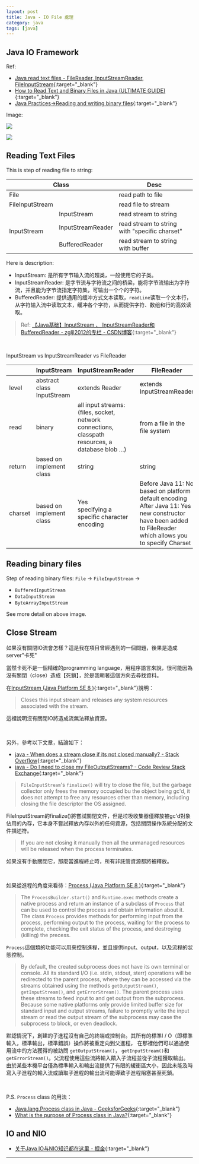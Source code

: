 ```yaml
---
layout: post
title: Java - IO File 處理
category: java
tags: [java]
---
```


## Java IO Framework

Ref:
- [Java read text files - FileReader, InputStreamReader, FileInputStream](http://zetcode.com/java/readtext/){:target="_blank"}
- [How to Read Text and Binary Files in Java (ULTIMATE GUIDE)](https://funnelgarden.com/java_read_file/){:target="_blank"}
- [Java Practices->Reading and writing binary files](http://www.javapractices.com/topic/TopicAction.do?Id=245){:target="_blank"}

Image:

![](http://www.hauchenglee.com/assets/images/java/file-io-framework.png)

![](http://www.hauchenglee.com/assets/images/java/file-io-framework-detail.png)

## Reading Text Files

This is step of reading file to string:

<table>
    <thead>
        <tr>
            <th colspan="2">Class</th>
            <th>Desc</th>
        </tr>
    </thead>
    <tbody>
        <tr>
            <td>File</td>
            <td></td>
            <td>read path to file</td>
        </tr>
        <tr>
            <td>FileInputStream</td>
            <td></td>
            <td>read file to stream</td>
        </tr>
        <tr>
            <td rowspan="3">InputStream</td>
            <td>InputStream</td>
            <td>read stream to string</td>
        </tr>
        <tr>
            <td>InputStreamReader</td>
            <td>read stream to string with "specific charset"</td>
        </tr>
        <tr>
            <td>BufferedReader</td>
            <td>read stream to string with buffer</td>
        </tr>        
    </tbody>
</table>

Here is description:

- InputStream: 是所有字节输入流的超类，一般使用它的子类。
- InputStreamReader: 是字节流与字符流之间的桥梁，能将字节流输出为字符流，并且能为字节流指定字符集，可输出一个个的字符。
- BufferedReader: 提供通用的缓冲方式文本读取，`readLine`读取一个文本行，从字符输入流中读取文本，缓冲各个字符，从而提供字符、数组和行的高效读取。
>
> Ref: [【Java基础】InputStream 、 InputStreamReader和BufferedReader - zgljl2012的专栏 - CSDN博客](https://blog.csdn.net/zgljl2012/article/details/47267609){:target="_blank"}

<br>

InputStream vs InputStreamReader vs FileReader

<table>
    <thead>
        <tr>
            <th></th>
            <th>InputStream</th>
            <th>InputStreamReader</th>
            <th>FileReader</th>
        </tr>
    </thead>
    <tbody>
        <tr>
            <td>level</td>
            <td>abstract class InputStream</td>
            <td>extends Reader</td>
            <td>extends InputStreamReader</td>
        </tr>
        <tr>
            <td>read</td>
            <td>binary</td>
            <td>all input streams:<br>
             (files, socket, network connections, classpath resources, a database blob …)
            </td>
            <td>from a file in the file system</td>
        </tr>
        <tr>
            <td>return</td>
            <td>based on implement class</td>
            <td>string</td>
            <td>string</td>
        </tr>
        <tr>
            <td>charset</td>
            <td>based on implement class</td>
            <td>Yes<br>
             specifying a specific character encoding</td>
            <td>
             Before Java 11: No<br>
             based on platform default encoding<br>
             After Java 11: Yes<br>
             new constructor have been added to FileReader which allows you to specify Charset</td>
        </tr>
    </tbody>
</table>

## Reading binary files

Step of reading binary files:
`File` → `FileInputStream` →
- `BufferedInputStream`
- `DataInputStream`
- `ByteArrayInputStream`

See more detail on above image.

## Close Stream

如果沒有關閉IO流會怎樣？這是我在項目曾經遇到的一個問題，後果是造成server"卡死"

當然卡死不是一個精確的programming language，用程序語言來說，很可能因為沒有關閉（close）造成【死鎖】，於是我朝著這個方向去尋找資料。

在[InputStream (Java Platform SE 8 )](https://docs.oracle.com/javase/8/docs/api/java/io/InputStream.html#close--){:target="_blank"}說明：

> Closes this input stream and releases any system resources associated with the stream.

這裡說明沒有關閉IO將造成流無法釋放資源。

<br>

另外，參考以下文章，結論如下：
- [java - When does a stream close if its not closed manually? - Stack Overflow](https://bit.ly/34HH92d){:target="_blank"}
- [java - Do I need to close my FileOutputStreams? - Code Review Stack Exchange](https://bit.ly/2rlYEHG){:target="_blank"}

> `FileInputStream`'s `finalize()` will try to close the file, but the garbage collector only frees the memory occupied bu the object being gc'd, 
> it does not attempt to free any resources other than memory, including closing the file descriptor the OS assigned.

FileInputStream的finalize()將嘗試關閉文件，但是垃圾收集器僅釋放被gc'd對象佔用的內存，它本身不嘗試釋放內存以外的任何資源，包括關閉操作系統分配的文件描述符。

> If you are not closing it manually then all the unmanaged resources will be released when the process terminates.

如果沒有手動關閉它，那麼當進程終止時，所有非託管資源都將被釋放。

<br>

如果從進程的角度來看待：[Process (Java Platform SE 8 )](https://docs.oracle.com/javase/8/docs/api/java/lang/Process.html){:target="_blank"}

> The `ProcessBuilder.start()` and `Runtime.exec` methods create a native process and return an instance of a subclass of 
> `Process` that can bu used to control the process and obtain information about it. The class `Process` provides methods for 
> performing input from the process, performing output to the process, waiting for the process to complete, checking the exit 
> status of the process, and destroying (killing) the precess.

`Process`這個類的功能可以用來控制進程，並且提供input、output，以及流程的狀態控制。

> By default, the created subprocess does not have its own terminal or console. All its standard I/O (i.e. stdin, stdout, sterr) 
> operations will be redirected to the parent process, where they can be accessed via the streams obtained using the methods 
> `getOutputStream()`, `getInputStream()`, and `getErrorStream()`. The parent process uses these streams to feed input to and 
> get output from the subprocess. Because some native platforms only provide limited buffer size for standard input and 
> output streams, failure to promptly write the input stream or read the output stream of the subprocess may case the subprocess 
> to block, or even deadlock.

默認情況下，創建的子進程沒有自己的終端或控制台。其所有的標準I / O（即標準輸入，標準輸出，標準錯誤）操作將被重定向到父進程，
在那裡他們可以通過使用流中的方法獲得的被訪問 `getOutputStream()`， `getInputStream()`和 `getErrorStream()`。父流程使用這些流將輸入饋入子流程並從子流程獲取輸出。
由於某些本機平台僅為標準輸入和輸出流提供了有限的緩衝區大小，因此未能及時寫入子進程的輸入流或讀取子進程的輸出流可能導致子進程阻塞甚至死鎖。

<br>

P.S. `Process` class 的用法：
- [Java.lang.Process class in Java - GeeksforGeeks](https://www.geeksforgeeks.org/java-lang-process-class-java/){:target="_blank"}
- [What is the purpose of Process class in Java?](https://www.tutorialspoint.com/what-is-the-purpose-of-process-class-in-java){:target="_blank"}

## IO and NIO

- [关于Java IO与NIO知识都在这里 - 掘金](https://juejin.im/post/5af79bcc51882542ad771546){:target="_blank"}

---